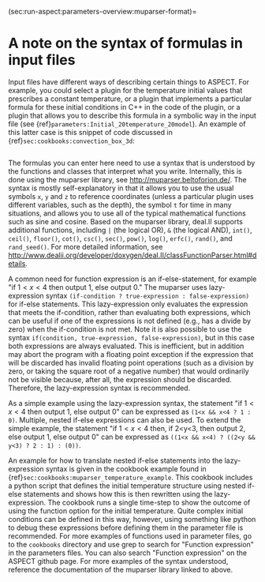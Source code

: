 (sec:run-aspect:parameters-overview:muparser-format)=
# A note on the syntax of formulas in input files

Input files have different ways of describing certain things to
ASPECT. For example, you could select a plugin for
the temperature initial values that prescribes a constant temperature, or a
plugin that implements a particular formula for these initial conditions in
C++ in the code of the plugin, or a plugin that allows you to describe this
formula in a symbolic way in the input file (see
{ref}`parameters:Initial_20temperature_20model`). An example
of this latter case is this snippet of code discussed in
{ref}`sec:cookbooks:convection_box_3d`:

```{literalinclude} ../../cookbooks/cookbooks/convection_box_3d/doc/initial.part.prm
```

The formulas you can enter here need to use a syntax that is understood by the
functions and classes that interpret what you write. Internally, this is done
using the muparser library, see <http://muparser.beltoforion.de/>. The syntax
is mostly self-explanatory in that it allows you to use the usual symbols `x`, `y`
and `z` to reference coordinates (unless a particular plugin uses different
variables, such as the depth), the symbol `t` for time in many situations, and
allows you to use all of the typical mathematical functions such as sine and
cosine. Based on the muparser library, deal.II supports additional functions,
including `|` (the logical OR), `&` (the logical AND), `int()`, `ceil()`,
`floor()`, `cot()`, `csc()`, `sec()`, `pow()`, `log()`, `erfc()`, `rand()`,
and `rand_seed()`. For more detailed information, see
<http://www.dealii.org/developer/doxygen/deal.II/classFunctionParser.html#details>.

A common need for function expression is an if-else-statement, for example
"if $1<x<4$ then output 1, else output 0." The muparser uses
lazy-expression syntax `(if-condition ? true-expression : false-expression)`
for if-else statements. This lazy-expression only evaluates the expression
that meets the if-condition, rather than evaluating both expressions, which
can be useful if one of the expressions is not defined (e.g., has a divide by
zero) when the if-condition is not met. Note it is also possible to use the
syntax `if(condition, true-expression, false-expression)`, but in this case
both expressions are always evaluated. This is inefficient, but in addition
may abort the program with a floating point exception if the expression that
will be discarded has invalid floating point operations (such as a division by
zero, or taking the square root of a negative number) that would ordinarily
not be visible because, after all, the expression should be discarded.
Therefore, the lazy-expression syntax is recommended.

As a simple example using the lazy-expression syntax, the statement "if
$1<x<4$ then output 1, else output 0" can be expressed as
`(1<x && x<4 ? 1 : 0)`. Multiple, nested if-else expressions can also be used.
To extend the simple example, the statement "if $1<x<4$ then, if
2\<y\<3, then output 2, else output 1, else output 0" can be expressed
as `((1<x && x<4) ? ((2<y && y<3) ? 2 : 1) : (0))`.

An example for how to translate nested if-else statements into the
lazy-expression syntax is given in the cookbook example found in
{ref}`sec:cookbooks:muparser_temperature_example`. This cookbook includes a python script that defines
the initial temperature structure using nested if-else statements and shows
how this is then rewritten using the lazy-expression. The cookbook runs a
single time-step to show the outcome of using the function option for the
initial temperature. Quite complex initial conditions can be defined in this
way, however, using something like python to debug these expressions before
defining them in the parameter file is recommended. For more examples of
functions used in parameter files, go to the `cookbooks` directory and use
grep to search for "Function expression" in the parameters files.
You can also search "Function expression" on the
ASPECT github page. For more examples of the syntax
understood, reference the documentation of the muparser library linked to
above.
